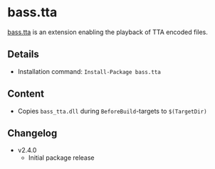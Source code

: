 bass.tta
===

[bass.tta] is an extension enabling the playback of TTA encoded files.

Details
---
  - Installation command: ``Install-Package bass.tta``

Content
---
  - Copies ``bass_tta.dll`` during ``BeforeBuild``-targets to ``$(TargetDir)``

Changelog
---
  - v2.4.0
      - Initial package release

[bass.tta]:       http://www.un4seen.com/bass.html